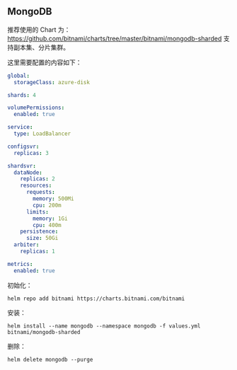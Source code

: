 ## MongoDB

推荐使用的 Chart 为：https://github.com/bitnami/charts/tree/master/bitnami/mongodb-sharded  支持副本集、分片集群。

这里需要配置的内容如下：

```yaml
global:
  storageClass: azure-disk

shards: 4

volumePermissions:
  enabled: true

service:
  type: LoadBalancer

configsvr:
  replicas: 3

shardsvr:
  dataNode:
    replicas: 2
    resources:
      requests:
        memory: 500Mi
        cpu: 200m
      limits:
        memory: 1Gi
        cpu: 400m
    persistence:
      size: 50Gi
  arbiter:
    replicas: 1

metrics:
  enabled: true
```

初始化：

```shell
helm repo add bitnami https://charts.bitnami.com/bitnami
```

安装：

```shell
helm install --name mongodb --namespace mongodb -f values.yml bitnami/mongodb-sharded
```

 删除：

```shell
helm delete mongodb --purge
```

